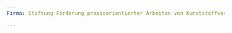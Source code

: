 ```yaml
---
Firma: Stiftung Förderung praxisorientierter Arbeiten von Kunststoffverarbeitung und Recycling - Dr. Berger

---
```


